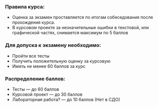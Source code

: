 ### Правила курса:
- Оценка за экзамен проставляется по итогам собеседования после прохождения курса.
- В курсовом проекте за незначительные ошибки в текстовой, или графической частях, снимается максимум по 5 баллов

### Для допуска к экзамену необходимо:
- Пройти все тесты
- Получить положительную оценку за курсовую
- Иметь не менее 60 баллов за курс

### Распределение баллов:
- Тесты — до 60 баллов
- Курсовой проект — до 30 баллов
- Лабораторная работа? — до 10 баллов (Нет в СДО)
